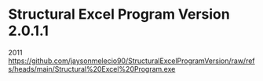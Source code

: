 # Structural Excel Program Version 2.0.1.1
2011
https://github.com/jaysonmelecio90/StructuralExcelProgramVersion/raw/refs/heads/main/Structural%20Excel%20Program.exe

